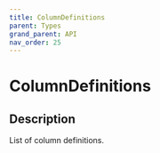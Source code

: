 ```yaml
---
title: ColumnDefinitions
parent: Types
grand_parent: API
nav_order: 25
---
```

# ColumnDefinitions
## Description
List of column definitions.
